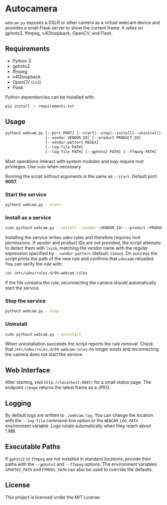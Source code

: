 # Autocamera

`webcam.py` exposes a DSLR or other camera as a virtual webcam device and
provides a small Flask server to show the current frame. It relies on gphoto2,
ffmpeg, v4l2loopback, OpenCV, and Flask.

## Requirements

- Python 3
- gphoto2
- ffmpeg
- v4l2loopback
- OpenCV (`cv2`)
- Flask

Python dependencies can be installed with:

```bash
pip install -r requirements.txt
```

## Usage

```bash
python3 webcam.py [--port PORT] [--start|--stop|--install|--uninstall]
                  [--vendor VENDOR_ID] [--product PRODUCT_ID]
                  [--vendor-pattern REGEX]
                  [--log-file PATH]
                  [--log-file PATH] [--gphoto2 PATH] [--ffmpeg PATH]
```

Most operations interact with system modules and may require root privileges.
Use `sudo` when necessary.

Running the script without arguments is the same as `--start`.
Default port: **9007**.

### Start the service

```bash
python3 webcam.py --start
```

### Install as a service

```bash
sudo python3 webcam.py --install --vendor <VENDOR_ID> --product <PRODUCT_ID>
```

Installing the service writes udev rules and therefore requires root
permissions. If vendor and product IDs are not provided, the script attempts to
detect them with `lsusb`, matching the vendor name with the regular expression
specified by `--vendor-pattern` (default: `Canon`).
On success the script prints the path of the new rule and confirms that
`udevadm` reloaded. You can verify the rule with:

```bash
cat /etc/udev/rules.d/99-webcam.rules
```

If the file contains the rule, reconnecting the camera should automatically
start the service.

### Stop the service

```bash
python3 webcam.py --stop
```

### Uninstall

```bash
sudo python3 webcam.py --uninstall
```

When uninstallation succeeds the script reports the rule removal. Check that
`/etc/udev/rules.d/99-webcam.rules` no longer exists and reconnecting the camera
does not start the service.

## Web Interface

After starting, visit `http://localhost:9007/` for a small status page.
The endpoint `/image` returns the latest frame as a JPEG.

## Logging

By default logs are written to `./webcam.log`. You can change the location with
the `--log-file` command-line option or the `WEBCAM_LOG_PATH` environment
variable. Logs rotate automatically when they reach about 1&nbsp;MB.

## Executable Paths

If `gphoto2` or `ffmpeg` are not installed in standard locations, provide their
paths with the `--gphoto2` and `--ffmpeg` options. The environment variables
`GPHOTO2_PATH` and `FFMPEG_PATH` can also be used to override the defaults.

## License

This project is licensed under the MIT License.
